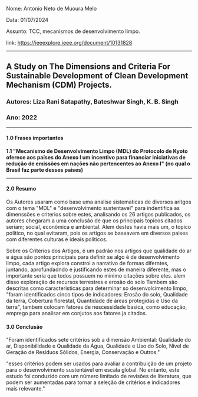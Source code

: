 Nome: Antonio Neto de Muoura Melo

Data: 01/07/2024

Assunto: TCC, mecanismos de desenvolvimento limpo.

link: https://ieeexplore.ieee.org/document/10131828

---
## A Study on The Dimensions and Criteria For Sustainable Development of Clean Development Mechanism (CDM) Projects.
### Autores: Liza Rani Satapathy, Bateshwar Singh, K. B. Singh
### Ano: 2022
---

#### 1.0 Frases importantes
**1.1 "Mecanismo de Desenvolvimento Limpo (MDL) do Protocolo de Kyoto oferece aos países do Anexo I um incentivo para financiar iniciativas de redução de emissões em nações não pertencentes ao Anexo I" (no qual o Brasil faz parte desses paises)**

---
#### 2.0 Resumo
Os Autores usaram como base uma analise sistematicas de diversos aritgos com o tema "MDL" e "desenvolvimento sustentavel" para indentifica as dimenssões e criterios sobre estes, analisando os 26 artigos publicados, os autores chegaram a uma conclusão de que os principais topicos citados seriam; social, econômica e ambiental. Alem destes havia mais um, o topico politico, no qual evitaram, pois os  artigos se baseavem em diversos paises com diferentes culturas e ideais politicos.

Sobre os Criterios dos Artigos, é um padrão nos artigos que qualidade do ar e água são pontos principais para definir se algo é de desenvolvimento limpo, cada artigo explora constroi a narrativo de formas diferntes, juntando, aprofundadndo e justificando estes de maneira diferente, mas o importante seria que todos possuem no minimo citações sobre eles. alem disso exploração de recursos terrestres e erosão do solo Tambem são descritas como caracteristicas para determinar so desenvolcimento limpo, "foram identificados cinco tipos de indicadores: Erosão do solo, Qualidade da terra, Cobertura florestal, Quantidade de áreas protegidas e Uso da terra", tambem colocam fatores de nescessidade basica, como educação, emprego para analisar em conjutos aos fatores ja citados.

#### 3.0 Conclusão

"Foram identificados sete critérios sob a dimensão Ambiental: Qualidade do ar, Disponibilidade e Qualidade da Água, Qualidade e Uso do Solo, Nível de Geração de Resíduos Sólidos, Energia, Conservação e Outros."

"esses critérios podem ser usados para avaliar a contribuição de um projeto para o desenvolvimento sustentável em escala global. No entanto, este estudo foi conduzido com um número limitado de revisões de literatura, que podem ser aumentadas para tornar a seleção de critérios e indicadores mais relevante."
